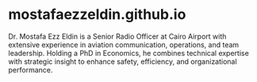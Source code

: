 # mostafaezzeldin.github.io
Dr. Mostafa Ezz Eldin is a Senior Radio Officer at Cairo Airport with extensive experience in aviation communication, operations, and team leadership. Holding a PhD in Economics, he combines technical expertise with strategic insight to enhance safety, efficiency, and organizational performance.
